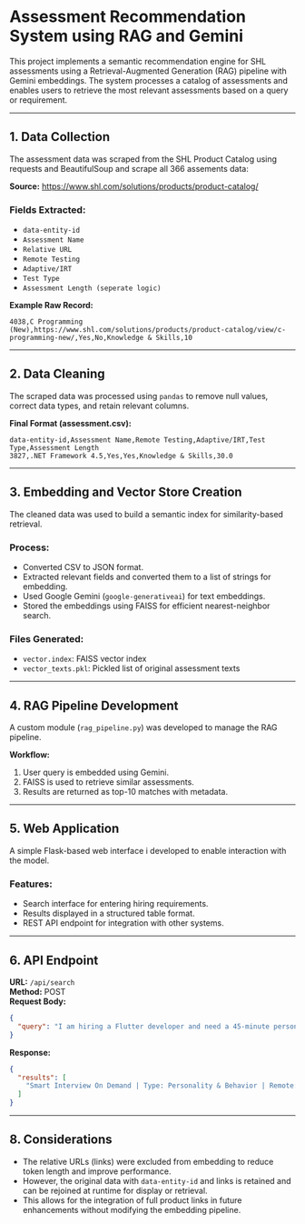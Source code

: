 # Assessment Recommendation System using RAG and Gemini

This project implements a semantic recommendation engine for SHL assessments using a Retrieval-Augmented Generation (RAG) pipeline with Gemini embeddings. The system processes a catalog of assessments and enables users to retrieve the most relevant assessments based on a query or requirement.

---

## 1. Data Collection

The assessment data was scraped from the SHL Product Catalog using requests and BeautifulSoup and scrape all 366 assements data:

**Source:** https://www.shl.com/solutions/products/product-catalog/

### Fields Extracted:

- `data-entity-id`
- `Assessment Name`
- `Relative URL`
- `Remote Testing`
- `Adaptive/IRT`
- `Test Type`
- `Assessment Length (seperate logic)`

**Example Raw Record:**

```
4038,C Programming (New),https://www.shl.com/solutions/products/product-catalog/view/c-programming-new/,Yes,No,Knowledge & Skills,10
```

---

## 2. Data Cleaning

The scraped data was processed using `pandas` to remove null values, correct data types, and retain relevant columns.

**Final Format (assessment.csv):**

```
data-entity-id,Assessment Name,Remote Testing,Adaptive/IRT,Test Type,Assessment Length
3827,.NET Framework 4.5,Yes,Yes,Knowledge & Skills,30.0
```

---

## 3. Embedding and Vector Store Creation

The cleaned data was used to build a semantic index for similarity-based retrieval.

### Process:

- Converted CSV to JSON format.
- Extracted relevant fields and converted them to a list of strings for embedding.
- Used Google Gemini (`google-generativeai`) for text embeddings.
- Stored the embeddings using FAISS for efficient nearest-neighbor search.

### Files Generated:

- `vector.index`: FAISS vector index
- `vector_texts.pkl`: Pickled list of original assessment texts

---

## 4. RAG Pipeline Development

A custom module (`rag_pipeline.py`) was developed to manage the RAG pipeline.

**Workflow:**

1. User query is embedded using Gemini.
2. FAISS is used to retrieve similar assessments.
3. Results are returned as top-10 matches with metadata.

---

## 5. Web Application

A simple Flask-based web interface i developed to enable interaction with the model.

### Features:

- Search interface for entering hiring requirements.
- Results displayed in a structured table format.
- REST API endpoint for integration with other systems.

---

## 6. API Endpoint

**URL:** `/api/search`  
**Method:** POST  
**Request Body:**

```json
{
  "query": "I am hiring a Flutter developer and need a 45-minute personality test"
}
```

**Response:**

```json
{
  "results": [
    "Smart Interview On Demand | Type: Personality & Behavior | Remote: Yes | Adaptive: No | Length: 45 mins"
  ]
}
```

---


## 8. Considerations

- The relative URLs (links) were excluded from embedding to reduce token length and improve performance.
- However, the original data with `data-entity-id` and links is retained and can be rejoined at runtime for display or retrieval.
- This allows for the integration of full product links in future enhancements without modifying the embedding pipeline.
